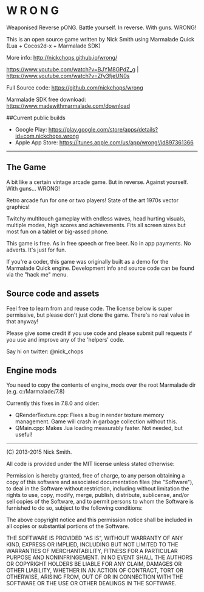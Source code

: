 W R O N G
=========

Weaponised Reverse pONG. Battle yourself. In reverse. With guns. WRONG!

This is an open source game written by Nick Smith using Marmalade Quick 
(Lua + Cocos2d-x + Marmalade SDK)

More info: http://nickchops.github.io/wrong/

https://www.youtube.com/watch?v=BJYM8GPdZ_g | https://www.youtube.com/watch?v=Zfy3fjeUN0s

Full Source code: https://github.com/nickchops/wrong

Marmalade SDK free download: https://www.madewithmarmalade.com/download

##Current public builds

- Google Play: https://play.google.com/store/apps/details?id=com.nickchops.wrong
- Apple App Store: https://itunes.apple.com/us/app/wrong!/id897361366

------------------------------------------------------------------------------------------

The Game
--------

A bit like a certain vintage arcade game. But in reverse. Against yourself. With guns... WRONG!

Retro arcade fun for one or two players! State of the art 1970s vector graphics!

Twitchy multitouch gameplay with endless waves, head hurting visuals, multiple modes, high scores and achievements. Fits all screen sizes but most fun on a tablet or big-assed phone.

This game is free. As in free speech or free beer. No in app payments. No adverts. It's just for fun.

If you're a coder, this game was originally built as a demo for the Marmalade Quick engine. Development info and source code can be found via the "hack me" menu.


Source code and assets
----------------------

Feel free to learn from and reuse code. The license below is super permissive,
but please don't just clone the game. There's no real value in that anyway!

Please give some credit if you use code and please submit pull requests if you
use and improve any of the 'helpers' code.

Say hi on twitter: @nick_chops


Engine mods
-----------

You need to copy the contents of engine_mods over the root Marmalade dir (e.g. c:/Marmalade/7.8)

Currently this fixes in 7.8.0 and older:

- QRenderTexture.cpp: Fixes a bug in render texture memory management. Game will crash in garbage collection without this.
- QMain.cpp: Makes .lua loading measurably faster. Not needed, but useful!

------------------------------------------------------------------------------------------

(C) 2013-2015 Nick Smith.

All code is provided under the MIT license unless stated otherwise:

 Permission is hereby granted, free of charge, to any person obtaining a copy
 of this software and associated documentation files (the "Software"), to deal
 in the Software without restriction, including without limitation the rights
 to use, copy, modify, merge, publish, distribute, sublicense, and/or sell
 copies of the Software, and to permit persons to whom the Software is
 furnished to do so, subject to the following conditions:

 The above copyright notice and this permission notice shall be included in
 all copies or substantial portions of the Software.

 THE SOFTWARE IS PROVIDED "AS IS", WITHOUT WARRANTY OF ANY KIND, EXPRESS OR
 IMPLIED, INCLUDING BUT NOT LIMITED TO THE WARRANTIES OF MERCHANTABILITY,
 FITNESS FOR A PARTICULAR PURPOSE AND NONINFRINGEMENT. IN NO EVENT SHALL THE
 AUTHORS OR COPYRIGHT HOLDERS BE LIABLE FOR ANY CLAIM, DAMAGES OR OTHER
 LIABILITY, WHETHER IN AN ACTION OF CONTRACT, TORT OR OTHERWISE, ARISING FROM,
 OUT OF OR IN CONNECTION WITH THE SOFTWARE OR THE USE OR OTHER DEALINGS IN
 THE SOFTWARE.
